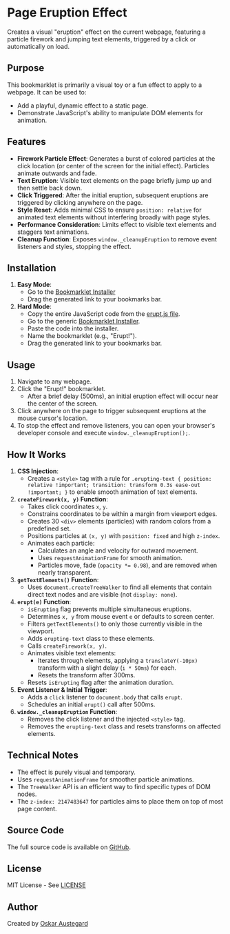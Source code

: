 # Page Eruption Effect

Creates a visual "eruption" effect on the current webpage, featuring a particle firework and jumping text elements, triggered by a click or automatically on load.

## Purpose

This bookmarklet is primarily a visual toy or a fun effect to apply to a webpage. It can be used to:

-   Add a playful, dynamic effect to a static page.
-   Demonstrate JavaScript's ability to manipulate DOM elements for animation.

## Features

-   **Firework Particle Effect**: Generates a burst of colored particles at the click location (or center of the screen for the initial effect). Particles animate outwards and fade.
-   **Text Eruption**: Visible text elements on the page briefly jump up and then settle back down.
-   **Click Triggered**: After the initial eruption, subsequent eruptions are triggered by clicking anywhere on the page.
-   **Style Reset**: Adds minimal CSS to ensure `position: relative` for animated text elements without interfering broadly with page styles.
-   **Performance Consideration**: Limits effect to visible text elements and staggers text animations.
-   **Cleanup Function**: Exposes `window._cleanupEruption` to remove event listeners and styles, stopping the effect.

## Installation

1.  **Easy Mode**:
    *   Go to the [Bookmarklet Installer](https://austegard.com/web-utilities/bookmarklet-installer.html?bookmarklet=erupt.js)
    *   Drag the generated link to your bookmarks bar.
2.  **Hard Mode**:
    *   Copy the entire JavaScript code from the [erupt.js file](https://github.com/oaustegard/bookmarklets/blob/main/erupt.js).
    *   Go to the generic [Bookmarklet Installer](https://austegard.com/web-utilities/bookmarklet-installer.html).
    *   Paste the code into the installer.
    *   Name the bookmarklet (e.g., "Erupt!").
    *   Drag the generated link to your bookmarks bar.

## Usage

1.  Navigate to any webpage.
2.  Click the "Erupt!" bookmarklet.
    *   After a brief delay (500ms), an initial eruption effect will occur near the center of the screen.
3.  Click anywhere on the page to trigger subsequent eruptions at the mouse cursor's location.
4.  To stop the effect and remove listeners, you can open your browser's developer console and execute `window._cleanupEruption();`.

## How It Works

1.  **CSS Injection**:
    *   Creates a `<style>` tag with a rule for `.erupting-text { position: relative !important; transition: transform 0.3s ease-out !important; }` to enable smooth animation of text elements.
2.  **`createFirework(x, y)` Function**:
    *   Takes click coordinates `x`, `y`.
    *   Constrains coordinates to be within a margin from viewport edges.
    *   Creates 30 `<div>` elements (particles) with random colors from a predefined set.
    *   Positions particles at `(x, y)` with `position: fixed` and high `z-index`.
    *   Animates each particle:
        *   Calculates an angle and velocity for outward movement.
        *   Uses `requestAnimationFrame` for smooth animation.
        *   Particles move, fade (`opacity *= 0.98`), and are removed when nearly transparent.
3.  **`getTextElements()` Function**:
    *   Uses `document.createTreeWalker` to find all elements that contain direct text nodes and are visible (not `display: none`).
4.  **`erupt(e)` Function**:
    *   `isErupting` flag prevents multiple simultaneous eruptions.
    *   Determines `x, y` from mouse event `e` or defaults to screen center.
    *   Filters `getTextElements()` to only those currently visible in the viewport.
    *   Adds `erupting-text` class to these elements.
    *   Calls `createFirework(x, y)`.
    *   Animates visible text elements:
        *   Iterates through elements, applying a `translateY(-10px)` transform with a slight delay (`i * 50ms`) for each.
        *   Resets the transform after 300ms.
    *   Resets `isErupting` flag after the animation duration.
5.  **Event Listener & Initial Trigger**:
    *   Adds a `click` listener to `document.body` that calls `erupt`.
    *   Schedules an initial `erupt()` call after 500ms.
6.  **`window._cleanupEruption` Function**:
    *   Removes the click listener and the injected `<style>` tag.
    *   Removes the `erupting-text` class and resets transforms on affected elements.

## Technical Notes

-   The effect is purely visual and temporary.
-   Uses `requestAnimationFrame` for smoother particle animations.
-   The `TreeWalker` API is an efficient way to find specific types of DOM nodes.
-   The `z-index: 2147483647` for particles aims to place them on top of most page content.

## Source Code

The full source code is available on [GitHub](https://github.com/oaustegard/bookmarklets/blob/main/erupt.js).

## License

MIT License - See [LICENSE](https://github.com/oaustegard/bookmarklets/blob/main/LICENSE)

## Author

Created by [Oskar Austegard](https://austegard.com)
